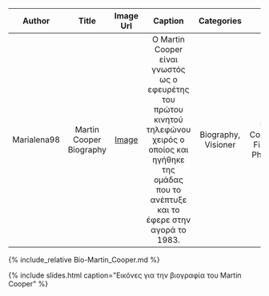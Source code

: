 | Author |  Title | Image Url| Caption | Categories| Tags|
| :---:  |  :---: | :---:    |:---:    |:---:      |:---:  
|Marialena98|Martin Cooper Biography|[Image](https://github.com/Marialena98/site/blob/master/images/Martin%20Cooper.jpg)|Ο Martin Cooper είναι γνωστός ως ο εφευρέτης του πρώτου κινητού τηλεφώνου χειρός ο οποίος και ηγήθηκε της ομάδας που το ανέπτυξε και το έφερε στην αγορά το 1983.|Biography, Visioner|Martin Cooper,The First Shell Phone Call|  


{% include_relative Bio-Martin_Cooper.md %}

{% include slides.html caption="Εικόνες για την βιογραφία του Martin Cooper" %}
